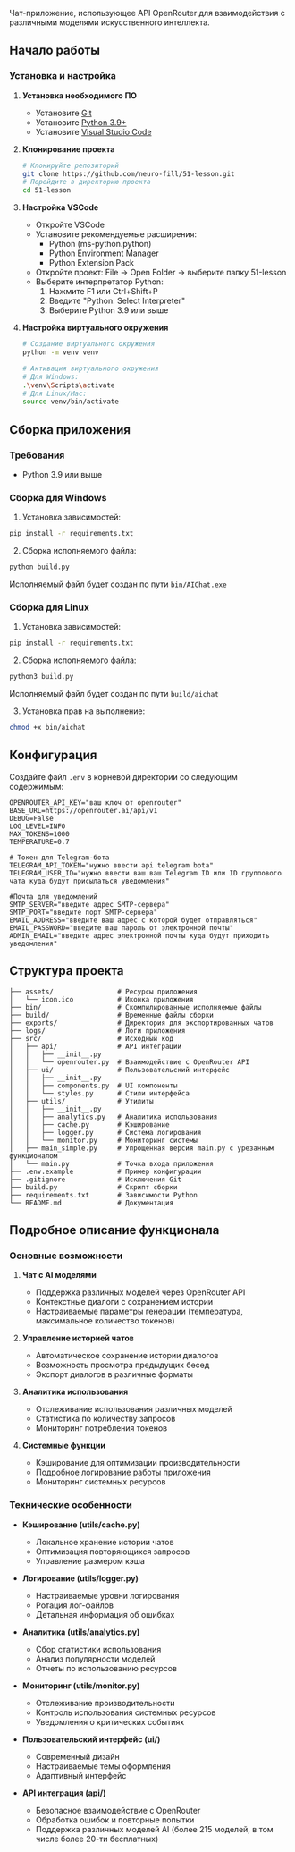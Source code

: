 Чат-приложение, использующее API OpenRouter для взаимодействия с различными моделями искусственного интеллекта.

## Начало работы

### Установка и настройка

1. **Установка необходимого ПО**
   - Установите [Git](https://git-scm.com/downloads)
   - Установите [Python 3.9+](https://www.python.org/downloads/)
   - Установите [Visual Studio Code](https://code.visualstudio.com/download)

2. **Клонирование проекта**
   ```bash
   # Клонируйте репозиторий
   git clone https://github.com/neuro-fill/51-lesson.git
   # Перейдите в директорию проекта
   cd 51-lesson
   ```

3. **Настройка VSCode**
   - Откройте VSCode
   - Установите рекомендуемые расширения:
     - Python (ms-python.python)
     - Python Environment Manager
     - Python Extension Pack
   - Откройте проект: File -> Open Folder -> выберите папку 51-lesson
   - Выберите интерпретатор Python: 
     1. Нажмите F1 или Ctrl+Shift+P
     2. Введите "Python: Select Interpreter"
     3. Выберите Python 3.9 или выше

4. **Настройка виртуального окружения**
   ```bash
   # Создание виртуального окружения
   python -m venv venv
   
   # Активация виртуального окружения
   # Для Windows:
   .\venv\Scripts\activate
   # Для Linux/Mac:
   source venv/bin/activate
   ```

## Сборка приложения

### Требования

- Python 3.9 или выше

### Сборка для Windows

1. Установка зависимостей:
```bash
pip install -r requirements.txt
```

2. Сборка исполняемого файла:
```bash
python build.py
```

Исполняемый файл будет создан по пути `bin/AIChat.exe`

### Сборка для Linux

1. Установка зависимостей:
```bash
pip install -r requirements.txt
```

2. Сборка исполняемого файла:
```bash
python3 build.py
```

Исполняемый файл будет создан по пути `build/aichat`

3. Установка прав на выполнение:
```bash
chmod +x bin/aichat
```

## Конфигурация

Создайте файл `.env` в корневой директории со следующим содержимым:
```
OPENROUTER_API_KEY="ваш ключ от openrouter"
BASE_URL=https://openrouter.ai/api/v1
DEBUG=False
LOG_LEVEL=INFO
MAX_TOKENS=1000
TEMPERATURE=0.7

# Токен для Telegram-бота
TELEGRAM_API_TOKEN="нужно ввести api telegram bota"
TELEGRAM_USER_ID="нужно ввести ваш ваш Telegram ID или ID группового чата куда будут присылаться уведомления"

#Почта для уведомлений
SMTP_SERVER="введите адрес SMTP-сервера"
SMTP_PORT="введите порт SMTP-сервера"
EMAIL_ADDRESS="введите ваш адрес с которой будет отправляться"
EMAIL_PASSWORD="введите ваш пароль от электронной почты"
ADMIN_EMAIL="введите адрес электронной почты куда будут приходить уведомления"
```

## Структура проекта

```
├── assets/                # Ресурсы приложения
│   └── icon.ico           # Иконка приложения
├── bin/                   # Скомпилированные исполняемые файлы
├── build/                 # Временные файлы сборки
├── exports/               # Директория для экспортированных чатов
├── logs/                  # Логи приложения
├── src/                   # Исходный код
│   ├── api/               # API интеграции
│   │   ├── __init__.py
│   │   └── openrouter.py  # Взаимодействие с OpenRouter API
│   ├── ui/                # Пользовательский интерфейс
│   │   ├── __init__.py
│   │   ├── components.py  # UI компоненты
│   │   └── styles.py      # Стили интерфейса
│   ├── utils/             # Утилиты
│   │   ├── __init__.py
│   │   ├── analytics.py   # Аналитика использования
│   │   ├── cache.py       # Кэширование
│   │   ├── logger.py      # Система логирования
│   │   └── monitor.py     # Мониторинг системы
│   ├── main_simple.py     # Упрощенная версия main.py с урезанным функционалом
│   └── main.py            # Точка входа приложения
├── .env.example           # Пример конфигурации
├── .gitignore             # Исключения Git
├── build.py               # Скрипт сборки
├── requirements.txt       # Зависимости Python
└── README.md              # Документация
```

## Подробное описание функционала

### Основные возможности

1. **Чат с AI моделями**
   - Поддержка различных моделей через OpenRouter API
   - Контекстные диалоги с сохранением истории
   - Настраиваемые параметры генерации (температура, максимальное количество токенов)

2. **Управление историей чатов**
   - Автоматическое сохранение истории диалогов
   - Возможность просмотра предыдущих бесед
   - Экспорт диалогов в различные форматы

3. **Аналитика использования**
   - Отслеживание использования различных моделей
   - Статистика по количеству запросов
   - Мониторинг потребления токенов

4. **Системные функции**
   - Кэширование для оптимизации производительности
   - Подробное логирование работы приложения
   - Мониторинг системных ресурсов

### Технические особенности

- **Кэширование (utils/cache.py)**
  - Локальное хранение истории чатов
  - Оптимизация повторяющихся запросов
  - Управление размером кэша

- **Логирование (utils/logger.py)**
  - Настраиваемые уровни логирования
  - Ротация лог-файлов
  - Детальная информация об ошибках

- **Аналитика (utils/analytics.py)**
  - Сбор статистики использования
  - Анализ популярности моделей
  - Отчеты по использованию ресурсов

- **Мониторинг (utils/monitor.py)**
  - Отслеживание производительности
  - Контроль использования системных ресурсов
  - Уведомления о критических событиях

- **Пользовательский интерфейс (ui/)**
  - Современный дизайн
  - Настраиваемые темы оформления
  - Адаптивный интерфейс

- **API интеграция (api/)**
  - Безопасное взаимодействие с OpenRouter
  - Обработка ошибок и повторные попытки
  - Поддержка различных моделей AI (более 215 моделей, в том числе более 20-ти бесплатных)


